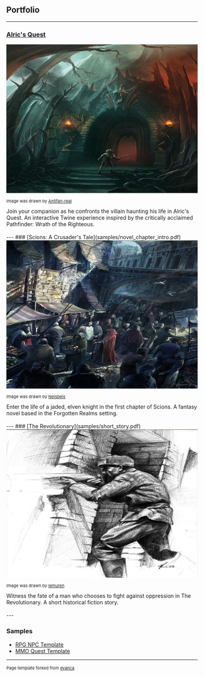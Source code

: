 ## Portfolio

---


### [Alric's Quest](samples/alrics-quest.html)
<img src="images/alrics_thumbnail.jpg?raw=true"/>
<p style="font-size:11px">Image was drawn by <a href="https://www.deviantart.com/antifan-real">Antifan-real</a></p>
Join your companion as he confronts the villain haunting his life in Alric's Quest. An interactive Twine experience inspired by the critically acclaimed Pathfinder: Wrath of the Righteous.
 <br><br>
---
### [Scions: A Crusader's Tale](samples/novel_chapter_intro.pdf)
<img src="images/crusader_thumbnail.jpg?raw=true"/>
<p style="font-size:11px">Image was drawn by <a href="https://www.deviantart.com/neisbeis">Neisbeis</a></p>
Enter the life of a jaded, elven knight in the first chapter of Scions. A fantasy novel based in the Forgotten Realms setting.
<br><br>
---
### [The Revolutionary](samples/short_story.pdf)
<img src="images/revolutionary_thumbnail.jpg?raw=true"/>
<p style="font-size:11px">Image was drawn by <a href="https://www.deviantart.com/lemuren">lemuren</a></p>
Witness the fate of a man who chooses to fight against oppression in The Revolutionary. A short historical fiction story. 
<br><br>
---

### Samples

- [RPG NPC Template](samples/rpg_npc_example.pdf)
- [MMO Quest Template](samples/mmo_quest_example.pdf)






---
<p style="font-size:11px">Page template forked from <a href="https://github.com/evanca/quick-portfolio">evanca</a></p>
<!-- Remove above link if you don't want to attibute -->
